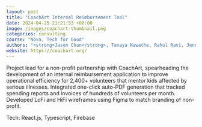 ```yaml
---
layout: post
title: "CoachArt Internal Reimbursement Tool"
date: 2024-04-25 21:21:53 +00:00
image: /images/coachart-thumbnail.png
categories: consulting
course: "Nova, Tech for Good"
authors: "<strong>Jason Chan</strong>, Tanaya Nawathe, Rahul Ravi, Jenny Nuo, Christine Han, Sahithi Lingampalli, Ishaan Gupta, Wolfe Pickett"
website: https://coachart.org/
---
```


Project lead for a non-profit partnership with CoachArt, spearheading the development of an internal reimbursement application to improve operational efficiency for 2,400+ volunteers that mentor kids affected by serious illnesses. Integrated one-click auto-PDF generation that tracked spending reports and invoices of hundreds of volunteers per month. Developed LoFi and HiFi wireframes using Figma to match branding of non-profit.

Tech: React.js, Typescript, Firebase
